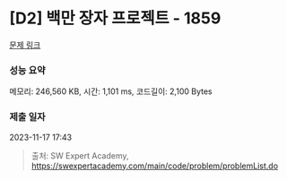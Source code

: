 # [D2] 백만 장자 프로젝트 - 1859 

[문제 링크](https://swexpertacademy.com/main/code/problem/problemDetail.do?contestProbId=AV5LrsUaDxcDFAXc) 

### 성능 요약

메모리: 246,560 KB, 시간: 1,101 ms, 코드길이: 2,100 Bytes

### 제출 일자

2023-11-17 17:43



> 출처: SW Expert Academy, https://swexpertacademy.com/main/code/problem/problemList.do
